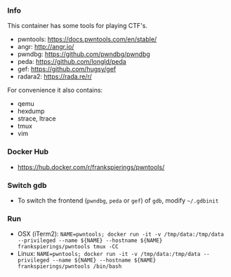 ### Info

This container has some tools for playing CTF's.

- pwntools: https://docs.pwntools.com/en/stable/
- angr: http://angr.io/
- pwndbg: https://github.com/pwndbg/pwndbg
- peda: https://github.com/longld/peda
- gef: https://github.com/hugsy/gef
- radara2: https://rada.re/r/

For convenience it also contains:
- qemu
- hexdump
- strace, ltrace
- tmux
- vim

### Docker Hub
- https://hub.docker.com/r/frankspierings/pwntools/

### Switch gdb
- To switch the frontend (`pwndbg`, `peda` or `gef`) of `gdb`, modify `~/.gdbinit`


### Run

- OSX (iTerm2): `NAME=pwntools; docker run -it -v /tmp/data:/tmp/data --privileged --name ${NAME} --hostname ${NAME} frankspierings/pwntools tmux -CC`
- Linux: `NAME=pwntools; docker run -it -v /tmp/data:/tmp/data --privileged --name ${NAME} --hostname ${NAME} frankspierings/pwntools /bin/bash`
